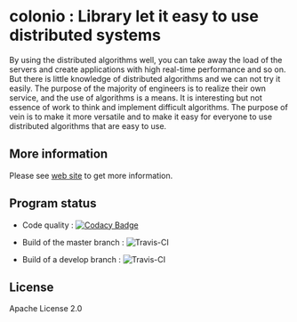 # colonio : Library let it easy to use distributed systems

By using the distributed algorithms well, you can take away the load of the servers and create applications with high real-time performance and so on.
But there is little knowledge of distributed algorithms and we can not try it easily.
The purpose of the majority of engineers is to realize their own service, and the use of algorithms is a means.
It is interesting but not essence of work to think and implement difficult algorithms.
The purpose of vein is to make it more versatile and to make it easy for everyone to use distributed algorithms that are easy to use.

## More information

Please see [web site](https://www.colonio.dev/) to get more information.

## Program status

* Code quality : [![Codacy Badge](https://api.codacy.com/project/badge/Grade/9fdd7ba69834413084cdc14cdb4eca55)](https://www.codacy.com/manual/llamerada-jp/colonio?utm_source=github.com&amp;utm_medium=referral&amp;utm_content=colonio/colonio&amp;utm_campaign=Badge_Grade)

* Build of the master branch : ![Travis-CI](https://travis-ci.org/colonio/colonio.svg?branch=master)
* Build of a develop branch : ![Travis-CI](https://travis-ci.org/colonio/colonio.svg?branch=develop)

## License

Apache License 2.0
